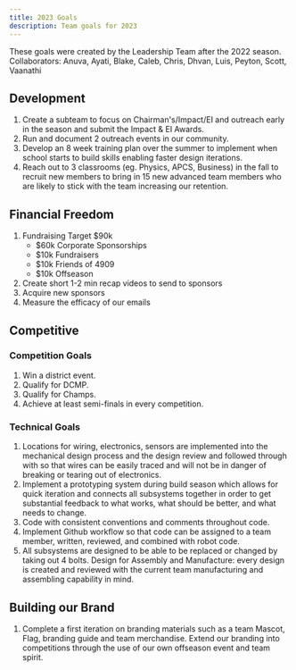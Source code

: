 ```yaml
---
title: 2023 Goals
description: Team goals for 2023
---
```

These goals were created by the Leadership Team after the 2022 season.
Collaborators: Anuva, Ayati, Blake, Caleb, Chris, Dhvan, Luis, Peyton, Scott, Vaanathi


## Development

1. Create a subteam to focus on Chairman's/Impact/EI and outreach early in the season and submit the Impact & EI Awards.
1. Run and document 2 outreach events in our community.
1. Develop an 8 week training plan over the summer to implement when school starts to build skills enabling faster design iterations.
1. Reach out to 3 classrooms (eg. Physics, APCS, Business) in the fall to recruit new members to bring in 15 new advanced team members who are likely to stick with the team increasing our retention.

## Financial Freedom

1. Fundraising Target $90k
	- $60k Corporate Sponsorships
	- $10k Fundraisers
	- $10k Friends of 4909
	- $10k Offseason
1. Create short 1-2 min recap videos to send to sponsors
1. Acquire new sponsors
1. Measure the efficacy of our emails


## Competitive

### Competition Goals
1. Win a district event.
1. Qualify for DCMP.
1. Qualify for Champs.
1. Achieve at least semi-finals in every competition.

### Technical Goals
1. Locations for wiring, electronics, sensors are implemented into the mechanical design process and the design review and followed through with so that wires can be easily traced and will not be in danger of breaking or tearing out of electronics. 
1. Implement a prototyping system during build season which allows for quick iteration and connects all subsystems together in order to get substantial feedback to what works, what should be better, and what needs to change.
1. Code with consistent conventions and comments throughout code.
1. Implement Github workflow so that code can be assigned to a team member, written, reviewed, and combined with robot code.
1. All subsystems are designed to be able to be replaced or changed by taking out 4 bolts.
Design for Assembly and Manufacture: every design is created and reviewed with the current team manufacturing and assembling capability in mind.


## Building our Brand

1. Complete a first iteration on branding materials such as a team Mascot, Flag, branding guide and team merchandise. Extend our branding into competitions through the use of our own offseason event and team spirit.
